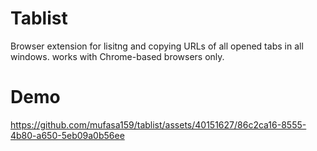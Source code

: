 # Tablist

Browser extension for lisitng and copying URLs of all opened tabs in all windows. works with Chrome-based browsers only.

# Demo

https://github.com/mufasa159/tablist/assets/40151627/86c2ca16-8555-4b80-a650-5eb09a0b56ee

